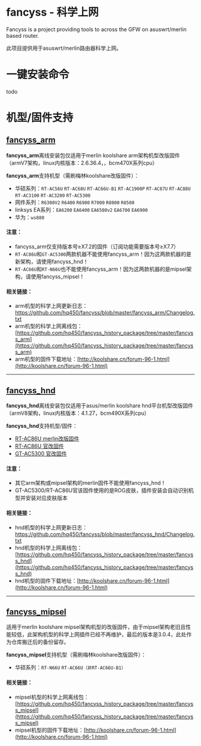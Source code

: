 # fancyss - 科学上网
Fancyss is a project providing tools to across the GFW on asuswrt/merlin based router. 

此项目提供用于asuswrt/merlin路由器科学上网。

# 一键安装命令
todo

# 机型/固件支持

## [fancyss_arm](https://github.com/hq450/fancyss/tree/master/fancyss_arm)
**fancyss_arm**离线安装包仅适用于merlin koolshare arm架构机型改版固件（armV7架构，linux内核版本：2.6.36.4，，bcm470X系列cpu）

**fancyss_arm**支持机型（需刷梅林koolshare改版固件）：
* 华硕系列：`RT-AC56U` `RT-AC68U` `RT-AC66U-B1` `RT-AC1900P` `RT-AC87U` `RT-AC88U` `RT-AC3100` `RT-AC3200` `RT-AC5300`
* 网件系列：`R6300V2` `R6400` `R6900` `R7000` `R8000` `R8500`
* linksys EA系列：`EA6200` `EA6400` `EA6500v2` `EA6700` `EA6900`
* 华为：`ws880`

#### 注意： 
* fancyss_arm仅支持版本号≥X7.2的固件（订阅功能需要版本号≥X7.7）
* `RT-AC86U`和`GT-AC5300`两款机器不能使用fancyss_arm！因为这两款机器的是新架构，请使用fancyss_hnd！
* `RT-AC66U`和`RT-N66U`也不能使用fancyss_arm！因为这两款机器的是mipsel架构，请使用fancyss_mipsel！

#### 相关链接：

* arm机型的科学上网更新日志：https://github.com/hq450/fancyss/blob/master/fancyss_arm/Changelog.txt
* arm机型的科学上网离线包：[https://github.com/hq450/fancyss_history_package/tree/master/fancyss_arm](https://github.com/hq450/fancyss_history_package/tree/master/fancyss_arm)
* arm机型的固件下载地址：[http://koolshare.cn/forum-96-1.html](http://koolshare.cn/forum-96-1.html)

----
## [fancyss_hnd](https://github.com/hq450/fancyss/tree/master/fancyss_hnd)
**fancyss_hnd**离线安装包仅适用于asus/merlin koolshare hnd平台机型改版固件（armV8架构，linux内核版本：4.1.27，bcm490X系列cpu）

**fancyss_hnd**支持机型/固件：
 * [RT-AC86U merlin改版固件](http://koolshare.cn/thread-127878-1-1.html)
 * [RT-AC86U 官改固件](http://koolshare.cn/thread-139965-1-1.html)
 * [GT-AC5300 官改固件](http://koolshare.cn/thread-130902-1-1.html)

#### 注意： 
* 其它arm架构或mipsel架构的merlin固件不能使用fancyss_hnd！
* GT-AC5300/RT-AC86U官该固件使用的是ROG皮肤，插件安装会自动识别机型并安装对应皮肤版本

#### 相关链接：
* hnd机型的科学上网更新日志：https://github.com/hq450/fancyss/blob/master/fancyss_hnd/Changelog.txt
* hnd机型的科学上网离线包：[https://github.com/hq450/fancyss_history_package/tree/master/fancyss_hnd](https://github.com/hq450/fancyss_history_package/tree/master/fancyss_hnd)
* hnd机型的固件下载地址：[http://koolshare.cn/forum-96-1.html](http://koolshare.cn/forum-96-1.html)
----
## [fancyss_mipsel](https://github.com/hq450/fancyss/tree/master/fancyss_mipsel)
适用于merlin koolshare mipsel架构机型的改版固件，由于mipsel架构老旧且性能较低，此架构机型的科学上网插件已经不再维护，最后的版本是3.0.4，此处作为仓库搬迁后的备份留存。

**fancyss_mipsel**支持机型（需刷梅林koolshare改版固件）：
* 华硕系列：`RT-N66U` `RT-AC66U（非RT-AC66U-B1）`

#### 相关链接：
* mipsel机型的科学上网离线包：[https://github.com/hq450/fancyss_history_package/tree/master/fancyss_mipsel](https://github.com/hq450/fancyss_history_package/tree/master/fancyss_mipsel)
* mipsel机型的固件下载地址：[http://koolshare.cn/forum-96-1.html](http://koolshare.cn/forum-96-1.html)
